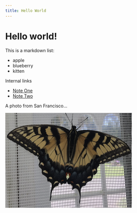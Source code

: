 ```yaml
---
title: Hello World
---
```

# Hello world!

This is a markdown list:

* apple
* blueberry
* kitten

Internal links
* [Note One](notes/one.md)
* [Note Two](notes/two.md)

A photo from San Francisco...

![Butterfly](butterfly.png)